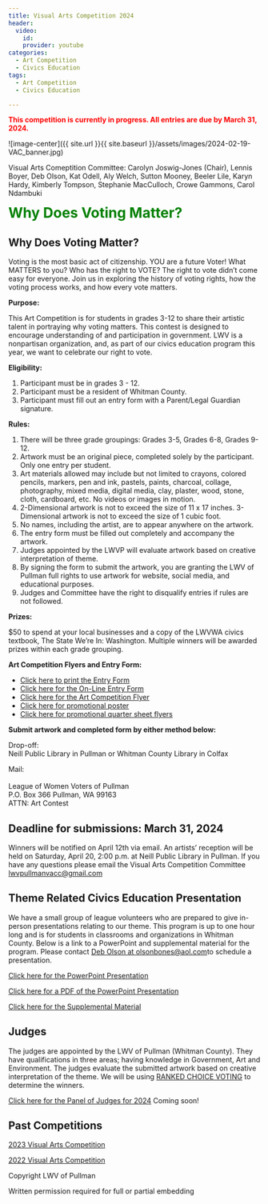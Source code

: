 ```yaml
---
title: Visual Arts Competition 2024
header:
  video:
    id:
    provider: youtube
categories:
  - Art Competition
  - Civics Education
tags:
  - Art Competition
  - Civics Education

---
```

<span style="color:red; font-size:1em;"> **This competition is currently in progress.  All entries are due by March 31, 2024.** </span>

![image-center]({{ site.url }}{{ site.baseurl }}/assets/images/2024-02-19-VAC_banner.jpg)

Visual Arts Comeptition Committee:  Carolyn Joswig-Jones (Chair), Lennis Boyer, Deb Olson, Kat Odell, Aly Welch, Sutton Mooney, Beeler Lile, Karyn Hardy, Kimberly Tompson, Stephanie MacCulloch, Crowe Gammons, Carol Ndambuki

<span style="color:green; font-size:2em;"> **Why Does Voting Matter?** </span>

## Why Does Voting Matter?

Voting is the most basic act of citizenship. YOU are a future Voter!  What MATTERS to you?  Who has the right to VOTE? The right to vote didn’t come easy for everyone.  Join us in exploring the history of voting rights, how the voting process works, and how every vote matters.

**Purpose:**

This Art Competition is for students in grades 3-12 to share their artistic talent in portraying why voting matters.  This contest is designed to encourage understanding of and participation in government.  LWV is a nonpartisan organization, and, as part of our civics education program this year, we want to celebrate our right to vote.


**Eligibility:**
1.	Participant must be in grades 3 - 12.
2.	Participant must be a resident of Whitman County.
3.	Participant must fill out an entry form with a Parent/Legal Guardian signature.

**Rules:**
1.	There will be three grade groupings:  Grades 3-5, Grades 6-8, Grades 9-12.
2.	Artwork must be an original piece, completed solely by the participant. Only one entry per student. 
3.	Art materials allowed may include but not limited to crayons, colored pencils, markers, pen and ink, pastels, paints, charcoal, collage, photography, mixed media, digital media, clay, plaster, wood, stone, cloth, cardboard, etc.  No videos or images in motion.
4.	2-Dimensional artwork is not to exceed the size of 11 x 17 inches.  3-Dimensional artwork is not to exceed the size of 1 cubic foot.
5.	No names, including the artist, are to appear anywhere on the artwork.  
6.	The entry form must be filled out completely and accompany the artwork.
7.	Judges appointed by the LWVP will evaluate artwork based on creative interpretation of theme.  
8.	By signing the form to submit the artwork, you are granting the LWV of Pullman full rights to use artwork for website, social media, and educational purposes.
9.	Judges and Committee have the right to disqualify entries if rules are not followed. 

**Prizes:**

$50 to spend at your local businesses and a copy of the LWVWA civics textbook, The State We’re In: Washington.  Multiple winners will be awarded prizes within each grade grouping.

**Art Competition Flyers and Entry Form:**

* [Click here to print the Entry Form](https://lwvpullman.org/assets/PDFs/2024-02-19-Entry_Form_Final.pdf)
* [Click here for the On-Line Entry Form](https://docs.google.com/forms/d/e/1FAIpQLScDCffZ5DYZTP7pqc-Xk7Ln3jWQpMiQPSEYFYH2hZ-JGxqdXw/viewform)
* [Click here for the Art Competition Flyer](https://lwvpullman.org/assets/PDFs/2024-Art_Comp_Flyer.pdf)
* [Click here for promotional poster](https://lwvpullman.org/assets/PDFs/2024-02-19-Poster_pull_tabs_QR.pdf)
* [Click here for promotional quarter sheet flyers](https://lwvpullman.org/assets/PDFs/2024-02-19-quarter_page_flyers.pdf)

**Submit artwork and completed form by either method below:** 

Drop-off:
<br/>
Neill Public Library in Pullman or Whitman County Library in Colfax

Mail: 	
<br/>
League of Women Voters of Pullman 
<br/>
P.O. Box 366 Pullman, WA 99163
<br/>
ATTN: Art Contest 
<br/>

## Deadline for submissions: March 31, 2024

Winners will be notified on April 12th via email.  An artists’ reception will be held on Saturday, April 20, 2:00 p.m. at Neill Public Library in Pullman.  If you have any questions please email the Visual Arts Competition Committee [lwvpullmanvacc@gmail.com](mailto:lwvpullmanvacc@gmail.com)

## Theme Related Civics Education Presentation

We have a small group of league volunteers who are prepared to give in-person presentations relating to our theme.  This program is up to one hour long and is for students in classrooms and organizations in Whitman County.  Below is a link to a PowerPoint and supplemental material for the program.  Please contact [Deb Olson at olsonbones@aol.com](mailto:olsonbones@aol.com)to schedule a presentation. 

[Click here for the PowerPoint Presentation](https://drive.google.com/file/d/1jEWGlKqQZwSddi8cwIu-JGmq5kmsQrxc/view)

[Click here for a PDF of the PowerPoint Presentation](https://lwvpullman.org/assets/PDFs/2024-03-10-VACC_Voting_Powerpoint.pdf)

[Click here for the Supplemental Material](https://lwvpullman.org/assets/PDFs/2024-02-19-Supplement.pdf)

## Judges

The judges are appointed by the LWV of Pullman (Whitman County).  They have qualifications in three areas; having knowledge in Government, Art and Environment.  The judges evaluate the submitted artwork based on creative interpretation of the theme.  We will be using [RANKED CHOICE VOTING](https://www.rankedvote.co/) to determine the winners.

[Click here for the Panel of Judges for 2024](https://lwvpullman.org/assets/PDFs/ )  Coming soon!

## Past Competitions

[2023 Visual Arts Competition](https://lwvpullman.org/docs/art%20competition/civics%20education/Art_Competition/)

[2022 Visual Arts Competition](https://lwvpullman.org/docs/art%20contest/civics%20education/Art_Contest/)



Copyright LWV of Pullman

Written permission required for full or partial embedding

<!---the title to whatever you want the post to be titled
change the ID out to the end of the youtube link https://youtu.be/r61ARK4Qv9c -->
